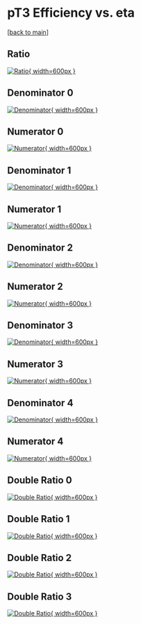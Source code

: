 # pT3 Efficiency vs. eta

[[back to main](./)]



## Ratio

[![Ratio](../mtv/var/pT3_base_13_1_eff_eta.png){ width=600px }](../mtv/var/pT3_base_13_1_eff_eta.pdf)

## Denominator 0

[![Denominator](../mtv/den/pT3_base_13_1_eff_eta_den0.png){ width=600px }](../mtv/den/pT3_base_13_1_eff_eta_den0.pdf)

## Numerator 0

[![Numerator](../mtv/num/pT3_base_13_1_eff_eta_num0.png){ width=600px }](../mtv/num/pT3_base_13_1_eff_eta_num0.pdf)

## Denominator 1

[![Denominator](../mtv/den/pT3_base_13_1_eff_eta_den1.png){ width=600px }](../mtv/den/pT3_base_13_1_eff_eta_den1.pdf)

## Numerator 1

[![Numerator](../mtv/num/pT3_base_13_1_eff_eta_num1.png){ width=600px }](../mtv/num/pT3_base_13_1_eff_eta_num1.pdf)

## Denominator 2

[![Denominator](../mtv/den/pT3_base_13_1_eff_eta_den2.png){ width=600px }](../mtv/den/pT3_base_13_1_eff_eta_den2.pdf)

## Numerator 2

[![Numerator](../mtv/num/pT3_base_13_1_eff_eta_num2.png){ width=600px }](../mtv/num/pT3_base_13_1_eff_eta_num2.pdf)

## Denominator 3

[![Denominator](../mtv/den/pT3_base_13_1_eff_eta_den3.png){ width=600px }](../mtv/den/pT3_base_13_1_eff_eta_den3.pdf)

## Numerator 3

[![Numerator](../mtv/num/pT3_base_13_1_eff_eta_num3.png){ width=600px }](../mtv/num/pT3_base_13_1_eff_eta_num3.pdf)

## Denominator 4

[![Denominator](../mtv/den/pT3_base_13_1_eff_eta_den4.png){ width=600px }](../mtv/den/pT3_base_13_1_eff_eta_den4.pdf)

## Numerator 4

[![Numerator](../mtv/num/pT3_base_13_1_eff_eta_num4.png){ width=600px }](../mtv/num/pT3_base_13_1_eff_eta_num4.pdf)

## Double Ratio 0

[![Double Ratio](../mtv/ratio/pT3_base_13_1_eff_eta_ratio0.png){ width=600px }](../mtv/ratio/pT3_base_13_1_eff_eta_ratio0.pdf)

## Double Ratio 1

[![Double Ratio](../mtv/ratio/pT3_base_13_1_eff_eta_ratio1.png){ width=600px }](../mtv/ratio/pT3_base_13_1_eff_eta_ratio1.pdf)

## Double Ratio 2

[![Double Ratio](../mtv/ratio/pT3_base_13_1_eff_eta_ratio2.png){ width=600px }](../mtv/ratio/pT3_base_13_1_eff_eta_ratio2.pdf)

## Double Ratio 3

[![Double Ratio](../mtv/ratio/pT3_base_13_1_eff_eta_ratio3.png){ width=600px }](../mtv/ratio/pT3_base_13_1_eff_eta_ratio3.pdf)


